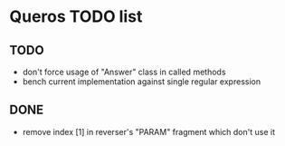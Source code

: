 Queros TODO list
================

TODO
----

- don't force usage of "Answer" class in called methods
- bench current implementation against single regular expression

DONE
----

- remove index [1] in reverser's "PARAM" fragment which don't use it
